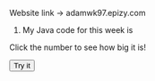 Website link -> adamwk97.epizy.com

1. My Java code for this week is

<body>
<p>Click the number to see how big it is!</p>
<button onclick ="javaFunction()">Try it</button>
<p id="Mod4"></p>
<script>
function javaFunction(){
	int num = Math.random()%6+1;
	
	if(num <=2){
		result = "Small number";
	} else if (num >2 & num < 5);
		result = "Medium number";
	}else{
		result = "Big number";
	}
	document.getElementByld("Mod4").innerHTML = result;
	}
	</script>
	</body>		
</html>

However clicking the button does not show anything and I am unsure why. 

2. The fixed code looks like:

```
<!DOCTYPE html>
<html>
<body>

<p id="demo">Display the result here.</p>

<script>
var greeting;
var hour = new Date().getHours();

if (hour < 18) {
greeting = "Good day";
}else{
greeting = "Good evening";
}

document.getElementById("demo").innerHTML = greeting;
}
</script>

</body>
</html>
```

3. I found it fairly simple to follow on how to save a web image for a website using Photoshop. I saved and downloaded the file as a PNG,
imported it into photoshop and then saved it using the appropriate height/width dimensions. I did not have any problems with this.
